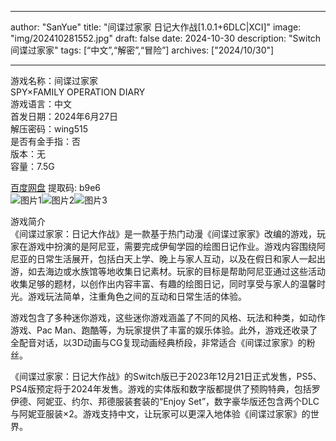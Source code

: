 
---
author: "SanYue"
title: "间谍过家家 日记大作战[1.0.1+6DLC|XCI]"
image: "img/202410281552.jpg"
draft: false
date: 2024-10-30
description: "Switch 间谍过家家"
tags: [“中文”,“解密”,“冒险”]
archives: ["2024/10/30"]

---

游戏名称：间谍过家家   
SPY×FAMILY OPERATION DIARY    
游戏语言：中文  
首发日期：2024年6月27日  
解压密码：wing515  
是否有金手指：否  
版本：无   
容量：7.5G

[百度网盘](https://pan.baidu.com/s/1LcqdzHGZZHPIWxZOj1y3Yg) 提取码: b9e6  
![图片1](img/afb5313e2434.jpg)![图片2](img/633f9bd4887.jpg)![图片3](img/b6a7b38cdc15.jpg)  

游戏简介  
《间谍过家家：日记大作战》是一款基于热门动漫《间谍过家家》改编的游戏，玩家在游戏中扮演的是阿尼亚，需要完成伊甸学园的绘图日记作业。游戏内容围绕阿尼亚的日常生活展开，包括白天上学、晚上与家人互动，以及在假日和家人一起出游，如去海边或水族馆等地收集日记素材。玩家的目标是帮助阿尼亚通过这些活动收集足够的题材，以创作出内容丰富、有趣的绘图日记，同时享受与家人的温馨时光。游戏玩法简单，注重角色之间的互动和日常生活的体验。

游戏包含了多种迷你游戏，这些迷你游戏涵盖了不同的风格、玩法和种类，如动作游戏、Pac Man、跑酷等，为玩家提供了丰富的娱乐体验。此外，游戏还收录了全配音对话，以3D动画与CG复现动画经典桥段，非常适合《间谍过家家》的粉丝。

《间谍过家家：日记大作战》的Switch版已于2023年12月21日正式发售，PS5、PS4版预定将于2024年发售。游戏的实体版和数字版都提供了预购特典，包括罗伊德、阿妮亚、约尔、邦德服装套装的“Enjoy Set”，数字豪华版还包含两个DLC与阿妮亚服装×2。游戏支持中文，让玩家可以更深入地体验《间谍过家家》的世界。
